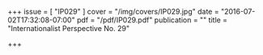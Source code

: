 +++
issue = [ "IP029" ]
cover = "/img/covers/IP029.jpg"
date = "2016-07-02T17:32:08-07:00"
pdf = "/pdf/IP029.pdf"
publication = ""
title = "Internationalist Perspective No. 29"

+++

